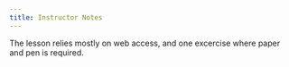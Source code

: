 ```yaml
---
title: Instructor Notes
---
```


The lesson relies mostly on web access, and one excercise where paper and 
pen is required.
